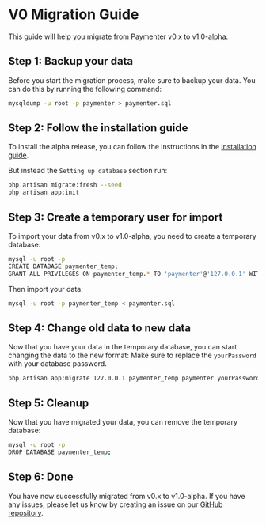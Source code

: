 # V0 Migration Guide

This guide will help you migrate from Paymenter v0.x to v1.0-alpha.

## Step 1: Backup your data

Before you start the migration process, make sure to backup your data. You can do this by running the following command:

```bash
mysqldump -u root -p paymenter > paymenter.sql
```

## Step 2: Follow the installation guide

To install the alpha release, you can follow the instructions in the [installation guide](/docs/installation). 

But instead the `Setting up database` section run:

```bash
php artisan migrate:fresh --seed
php artisan app:init
```

## Step 3: Create a temporary user for import

To import your data from v0.x to v1.0-alpha, you need to create a temporary database:

```bash
mysql -u root -p
CREATE DATABASE paymenter_temp;
GRANT ALL PRIVILEGES ON paymenter_temp.* TO 'paymenter'@'127.0.0.1' WITH GRANT OPTION;
```

Then import your data:

```bash
mysql -u root -p paymenter_temp < paymenter.sql
```

## Step 4: Change old data to new data

Now that you have your data in the temporary database, you can start changing the data to the new format:
Make sure to replace the `yourPassword` with your database password.

```bash
php artisan app:migrate 127.0.0.1 paymenter_temp paymenter yourPassword
```

## Step 5: Cleanup

Now that you have migrated your data, you can remove the temporary database:

```bash
mysql -u root -p
DROP DATABASE paymenter_temp;
```

## Step 6: Done

You have now successfully migrated from v0.x to v1.0-alpha. If you have any issues, please let us know by creating an issue on our [GitHub repository](https://github.com/Paymenter/Paymenter/issues).
